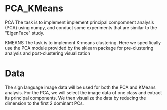 # PCA_KMeans

PCA
The task is to implement implement principal compomnent analysis (PCA) using numpy, and conduct some experiments that are similar to the "EigenFace" study. 

KMEANS
The task is to implement K-means clustering. Here we specifically use the PCA module provided by the sklearn package for pre-clustering analysis and post-clustering visualization

# Data
The sign language image data will be used for both the PCA and KMeans analysis. For the PCA, we will select the image data of one class and extract its principal components. We then visualize the data by reducing the dimension to the first 2 dominant PCs. 

